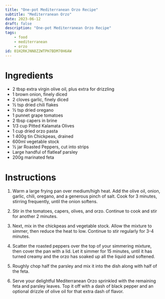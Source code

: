 ```yaml
---
title: "One-pot Mediterranean Orzo Recipe"
subtitle: "Mediterranean Orzo"
date: 2023-06-12
draft: false
description: "One-pot Mediterranean Orzo Recipe"
tags:
    - food
    - mediterranean
    - orzo
id: 01H2RKJNN8Z2WTPH7BDM70H6AW
---
```

# Ingredients

- 2 tbsp extra virgin olive oil, plus extra for drizzling
- 1 brown onion, finely diced
- 2 cloves garlic, finely diced
- ½ tsp dried chili flakes
- ½ tsp dried oregano
- 1 punnet grape tomatoes
- 2 tbsp capers in brine
- 1/3 cup Pitted Kalamata Olives
- 1 cup dried orzo pasta
- 1 400g tin Chickpeas, drained
- 600ml vegetable stock
- ½ jar Roasted Peppers, cut into strips
- Large handful of flatleaf parsley
- 200g marinated feta

# Instructions

1. Warm a large frying pan over medium/high heat. Add the olive oil, onion, garlic, chili, oregano, and a generous pinch of salt. Cook for 3 minutes, stirring frequently, until the onion softens.

2. Stir in the tomatoes, capers, olives, and orzo. Continue to cook and stir for another 2 minutes.

3. Next, mix in the chickpeas and vegetable stock. Allow the mixture to simmer, then reduce the heat to low. Continue to stir regularly for 3-4 minutes.

4. Scatter the roasted peppers over the top of your simmering mixture, then cover the pan with a lid. Let it simmer for 15 minutes, until it has turned creamy and the orzo has soaked up all the liquid and softened.

5. Roughly chop half the parsley and mix it into the dish along with half of the feta.

6. Serve your delightful Mediterranean Orzo sprinkled with the remaining feta and parsley leaves. Top it off with a dash of black pepper and an optional drizzle of olive oil for that extra dash of flavor.
